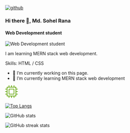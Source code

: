 [<img src='https://cdn.jsdelivr.net/npm/simple-icons@3.0.1/icons/github.svg' alt='github' height='10'>](https://github.com/techcoderpro)  

### Hi there 👋, Md. Sohel Rana
#### Web Development student
![Web Development student](https://scontent.fzyl2-1.fna.fbcdn.net/v/t39.30808-6/323417275_715277413542043_3113230533107845842_n.jpg?_nc_cat=107&ccb=1-7&_nc_sid=9c7eae&_nc_eui2=AeH9ZQFjrqcYzzcDlCa6TsCUXxWCy-RO4PRfFYLL5E7g9BubAJSmo0OOPycBpZZ9oLc6Sw7tTgnqznFea-Ui5WOr&_nc_ohc=TDd7gE5dcscAX9ue9y4&_nc_ht=scontent.fzyl2-1.fna&oh=00_AfDDUKDvdiHL9L3t8eWK7JbAX9VWWx_0fmei6yt6EiyPpg&oe=659EAB9D)

I am learning MERN stack web development.

Skills:  HTML / CSS

- 🔭 I’m currently working on this page. 
- 🌱 I’m currently learning MERN stack web development 



<a href='https://docs.github.com/en/developers'><img src='https://raw.githubusercontent.com/acervenky/animated-github-badges/master/assets/devbadge.gif' width='40' height='40'></a> 

[![Top Langs](https://github-readme-stats.vercel.app/api/top-langs/?username=techcoderpro)](https://github.com/anuraghazra/github-readme-stats)

![GitHub stats](https://github-readme-stats.vercel.app/api?username=techcoderpro&show_icons=true)  

![GitHub streak stats](https://streak-stats.demolab.com/?user=techcoderpro)  

